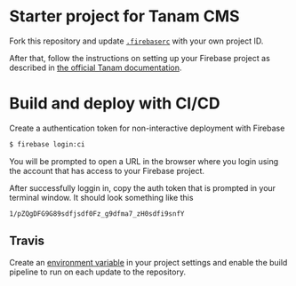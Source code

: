# Starter project for Tanam CMS
Fork this repository and update [`.firebaserc`](.firebaserc) with your own project ID.

After that, follow the instructions on setting up your Firebase project as described in
[the official Tanam documentation](https://github.com/oddbit/tanam#how-do-i-get-tanam).


# Build and deploy with CI/CD
Create a authentication token for non-interactive deployment with Firebase

```bash
$ firebase login:ci
```

You will be prompted to open a URL in the browser where you login using the account that has access
to your Firebase project.

After successfully loggin in, copy the auth token that is prompted in your terminal window. It should
look something like this

```
1/pZQgDFG9G89sdfjsdf0Fz_g9dfma7_zH0sdfi9snfY
```

## Travis
Create an [environment variable](https://docs.travis-ci.com/user/environment-variables/#defining-variables-in-repository-settings)
in your project settings and enable the build pipeline to run on each update to the repository.
